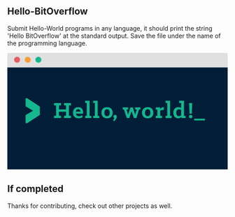 ## Hello-BitOverflow

Submit Hello-World programs in any language, it should print the string 'Hello BitOverflow' at the standard output. Save the file under the name of the programming language. 

![](static/hw.png)

## If completed

Thanks for contributing, check out other projects as well.